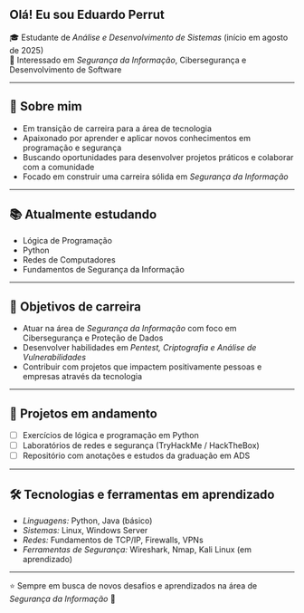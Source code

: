 ## Olá! Eu sou Eduardo Perrut

🎓 Estudante de *Análise e Desenvolvimento de Sistemas* (início em agosto de 2025)  
🔐 Interessado em *Segurança da Informação*, Cibersegurança e Desenvolvimento de Software  

---

## 🚀 Sobre mim  
- Em transição de carreira para a área de tecnologia  
- Apaixonado por aprender e aplicar novos conhecimentos em programação e segurança  
- Buscando oportunidades para desenvolver projetos práticos e colaborar com a comunidade  
- Focado em construir uma carreira sólida em *Segurança da Informação*  

---

## 📚 Atualmente estudando  
- Lógica de Programação  
- Python  
- Redes de Computadores  
- Fundamentos de Segurança da Informação  

---

## 🎯 Objetivos de carreira  
- Atuar na área de *Segurança da Informação* com foco em Cibersegurança e Proteção de Dados  
- Desenvolver habilidades em *Pentest, Criptografia e Análise de Vulnerabilidades*  
- Contribuir com projetos que impactem positivamente pessoas e empresas através da tecnologia  

---

## 📂 Projetos em andamento  
- [ ] Exercícios de lógica e programação em Python  
- [ ] Laboratórios de redes e segurança (TryHackMe / HackTheBox)  
- [ ] Repositório com anotações e estudos da graduação em ADS  

---

## 🛠️ Tecnologias e ferramentas em aprendizado  
- *Linguagens:* Python, Java (básico)  
- *Sistemas:* Linux, Windows Server  
- *Redes:* Fundamentos de TCP/IP, Firewalls, VPNs  
- *Ferramentas de Segurança:* Wireshark, Nmap, Kali Linux (em aprendizado)  

---



⭐ Sempre em busca de novos desafios e aprendizados na área de *Segurança da Informação* 🚀

